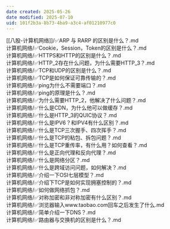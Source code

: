 ```yaml
---
date created: 2025-05-26
date modified: 2025-07-10
uid: 101f2b3a-8b73-4ba9-a3c4-af01210977c0
---
```


[[八股-计算机网络]]/✅ARP 与 RARP 的区别是什么？.md  
计算机网络/✅Cookie，Session，Token的区别是什么？.md  
计算机网络/✅HTTPS和HTTP的区别是什么？.md  
计算机网络/✅HTTP_2存在什么问题，为什么需要HTTP_3？.md  
计算机网络/✅TCP和UDP的区别是什么？.md  
计算机网络/✅TCP是如何保证可靠传输的？.md  
计算机网络/✅ping为什么不需要端口？.md  
计算机网络/✅ping的原理是什么？.md  
计算机网络/✅为什么需要HTTP_2，他解决了什么问题？.md  
计算机网络/✅什么是CDN，为什么他可以做缓存？.md  
计算机网络/✅什么是HTTP_3的QUIC协议？.md  
计算机网络/✅什么是IPV6？和IPV4有什么区别？.md  
计算机网络/✅什么是TCP三次握手、四次挥手？.md  
计算机网络/✅什么是TCP的粘包、拆包问题？.md  
计算机网络/✅什么是TCP重传率，有什么用？如何查看？.md  
计算机网络/✅什么是正向代理和反向代理？.md  
计算机网络/✅什么是网络分区？.md  
计算机网络/✅什么是跨域访问问题，如何解决？.md  
计算机网络/✅介绍一下OSI七层模型？.md  
计算机网络/✅介绍下TCP是如何实现拥塞控制的？.md  
计算机网络/✅如何做网络抓包？.md  
计算机网络/✅对称加密和非对称加密有什么区别？.md  
计算机网络/✅浏览器输入www.taobao.com回车之后发生了什么.md  
计算机网络/✅简单介绍一下DNS？.md  
计算机网络/✅路由器与交换机的区别是什么？.md  
